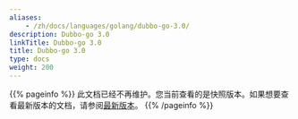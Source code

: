 ```yaml
---
aliases:
    - /zh/docs/languages/golang/dubbo-go-3.0/
description: Dubbo-go 3.0
linkTitle: Dubbo-go 3.0
title: Dubbo-go 3.0
type: docs
weight: 200
---
```




{{% pageinfo %}} 此文档已经不再维护。您当前查看的是快照版本。如果想要查看最新版本的文档，请参阅[最新版本](/zh-cn/overview/mannual/golang-sdk/)。
{{% /pageinfo %}}
